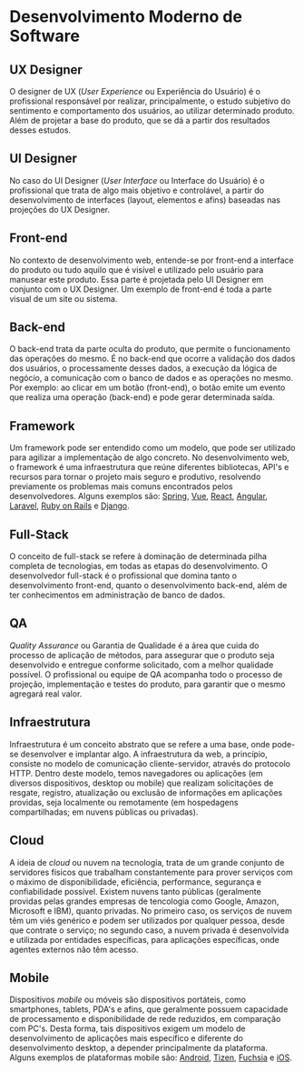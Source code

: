 # Desenvolvimento Moderno de Software

## UX Designer

O designer de UX (*User Experience* ou Experiência do Usuário) é o profissional responsável por realizar, principalmente, o estudo subjetivo do sentimento e comportamento dos usuários, ao utilizar determinado produto. Além de projetar a base do produto, que se dá a partir dos resultados desses estudos.

## UI Designer

No caso do UI Designer (*User Interface* ou Interface do Usuário) é o profissional que trata de algo mais objetivo e controlável, a partir do desenvolvimento de interfaces (layout, elementos e afins) baseadas nas projeções do UX Designer.

## Front-end

No contexto de desenvolvimento web, entende-se por front-end a interface do produto ou tudo aquilo que é visível e utilizado pelo usuário para manusear este produto. Essa parte é projetada pelo UI Designer em conjunto com o UX Designer. Um exemplo de front-end é toda a parte visual de um site ou sistema.

## Back-end

O back-end trata da parte oculta do produto, que permite o funcionamento das operações do mesmo. É no back-end que ocorre a validação dos dados dos usuários, o processamente desses dados, a execução da lógica de negócio, a comunicação com o banco de dados e as operações no mesmo. Por exemplo: ao clicar em um botão (front-end), o botão emite um evento que realiza uma operação (back-end) e pode gerar determinada saída.

## Framework

Um framework pode ser entendido como um modelo, que pode ser utilizado para agilizar a implementação de algo concreto. No desenvolvimento web, o framework é uma infraestrutura que reúne diferentes bibliotecas, API's e recursos para tornar o projeto mais seguro e produtivo, resolvendo previamente os problemas mais comuns encontrados pelos desenvolvedores. Alguns exemplos são: [Spring](https://spring.io), [Vue](https://vuejs.org), [React](https://reactjs.org), [Angular](https://angular.io), [Laravel](https://laravel.com), [Ruby on Rails](https://rubyonrails.org) e [Django](https://djangoproject.com).

## Full-Stack

O conceito de full-stack se refere à dominação de determinada pilha completa de tecnologias, em todas as etapas do desenvolvimento. O desenvolvedor full-stack é o profissional que domina tanto o desenvolvimento front-end, quanto o desenvolvimento back-end, além de ter conhecimentos em administração de banco de dados.

## QA

*Quality Assurance* ou Garantia de Qualidade é a área que cuida do processo de aplicação de métodos, para assegurar que o produto seja desenvolvido e entregue conforme solicitado, com a melhor qualidade possível. O profissional ou equipe de QA acompanha todo o processo de projeção, implementação e testes do produto, para garantir que o mesmo agregará real valor.

## Infraestrutura

Infraestrutura é um conceito abstrato que se refere a uma base, onde pode-se desenvolver e implantar algo. A infraestrutura da web, a princípio, consiste no modelo de comunicação cliente-servidor, através do protocolo HTTP. Dentro deste modelo, temos navegadores ou aplicações (em diversos dispositivos, desktop ou mobile) que realizam solicitações de resgate, registro, atualização ou exclusão de informações em aplicações providas, seja localmente ou remotamente (em hospedagens compartilhadas; em nuvens públicas ou privadas).

## Cloud

A ideia de *cloud* ou nuvem na tecnologia, trata de um grande conjunto de servidores físicos que trabalham constantemente para prover serviços com o máximo de disponibilidade, eficiência, performance, segurança e confiabilidade possível. Existem nuvens tanto públicas (geralmente providas pelas grandes empresas de tencologia como Google, Amazon, Microsoft e IBM), quanto privadas. No primeiro caso, os serviços de nuvem têm um viés genérico e podem ser utilizados por qualquer pessoa, desde que contrate o serviço; no segundo caso, a nuvem privada é desenvolvida e utilizada por entidades específicas, para aplicações específicas, onde agentes externos não têm acesso.

## Mobile

Dispositivos *mobile* ou móveis são dispositivos portáteis, como smartphones, tablets, PDA's e afins, que geralmente possuem capacidade de processamento e disponibilidade de rede reduzidos, em comparação com PC's. Desta forma, tais dispositivos exigem um modelo de desenvolvimento de aplicações mais específico e diferente do desenvolvimento desktop, a depender principalmente da plataforma. Alguns exemplos de plataformas mobile são: [Android](https://android.com), [Tizen](https://tizen.org), [Fuchsia](https://fuchsia.dev) e [iOS](https://developer.apple.com).
